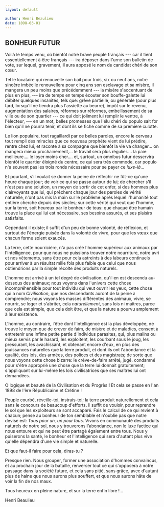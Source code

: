 ```yaml
---
layout: default

author: Henri Beaulieu
date: 1898-03-01
---
```


## BONHEUR FUTUR

Voilà le temps venu, où bientôt notre brave peuple français --- car il tient essentiellement à être français --- ira déposer dans l'urne son bulletin de vote, sur lequel, gravement, il aura apposé le nom du candidat chéri de son cœur.

Tel le locataire qui renouvelle son bail pour trois, six ou neuf ans, notre sincère imbécile 
renouvellera pour cinq ans son esclavage et sa misère, il mangera un peu moins que précédemment --- 
la misère s'accentuant de plus en plus, --- ira de temps en temps écouter son bouffe-galette lui 
débiter quelques insanités, tels que: grève partielle, ou générale (pour plus tard, lorsqu'il ne 
tiendra plus l'assiette au beurre), impôt sur le revenu, augmentation des salaires, réformes sur 
réformes, embellissement de sa ville ou de son quartier --- ce qui doit joliment lui remplir le 
ventre, à l'électeur, --- en un mot, belles promesses que l'élu chéri du populo sait for bien qu'il 
ne pourra tenir, et dont ils se fiche comme de sa première culotte.

Le lion populaire, tout ragaillardi par ce belles paroles, encore le cerveau tout rempli des 
miracles que ce nouveau prophète vient de lui prédire, rentre chez lui, et raconte à sa compagne que 
bientôt la vie va changer... on mangera mieux prochainement,... le travail sera plus régulier.... la 
paie meilleure.... le loyer moins cher.... et, surtout, un omnibus futur desservira bientôt le 
quartier éloigné du centre, ce qui sera très commode, car populo n'a souvent pas les trois ronds 
nécessaire pour se payer ce *luxe-là*...

Et pourtant, s'il voulait se donner la peine de réflechir ne fût-ce qu'une heure chaque jour; de 
voir ce qui se passe autour de lui; de chercher s'il n'est pas une solution, un moyen de sortir de 
cet enfer, si des hommes plus clairvoyants que lui, qui prêchent chaque jour des paroles de vérité 
naturelle, n'ont pas mis la main sur le problème après lequel l'humanité tout entière cherche depuis 
des siècles; sur cette vérité qui veut que l'homme, sur la terre, soit heureux par le bonheur de 
tous: que chaque être humain trouve la place qui lui est nécessaire, ses besoins assurés, et ses 
plaisirs satisfaits.

Cependant il existe; il suffit d'un peu de bonne volonté, de réflexion, et surtout de l'énergie 
puisée dans la volonté de vivre, pour que les vœux que chacun forme soient exaucés.

La terre, cette nourricière, n'a pas créé l'homme supérieur aux animaux par l'intelligence, pour que 
nous ne puissions trouver notre nourriture, notre avri et nos vêtements, sans être pour cela 
astreints à des labeurs continuels pour arriver à un résultat mille fois plus faible que celui que 
nous obtiendrions par la simple récolte des produits naturels.

L'homme est arrivé à un tel degré de civilisation, qu'il en est descendu au-dessous des animaux; 
nous voyons dans l'univers cette chose incompréhensible pour tout individu qui veut ouvrir les yeux, 
cette chose qui a nom *Civilisation*, que nos descendants auront de la peine à comprendre; nous 
voyons les masses différentes des animaux, vivre, se nourrir, se loger et s'abriter, cela 
*naturellement*, sans lois ni maîtres, parce que cela est simple, que cela doit être, et que la 
nature a pourvu amplement à leur existence.

L'homme, au contraire, l'être dont l'intelligence est la plus développée, ne trouve le moyen que de 
crever de faim, de misère et de maladies, consent à entretenir une infime petite partie d'individus 
parasites, qui, plus malins ou mieux servis par le hasard, les exploitent, les courbant sous le 
joug, les pressurant, les avachissant, et obtenant encore d'eux, en plus des jouissances naturelles 
que la terre produit, et dont ils ont l'abondance et la qualité, des lois, des armées, des polices 
et des magistrats; de sorte que nous voyons cette chose bizarre: le crève-de-faim arrêté, jugé, 
condamné pour s'être approprié une chose que la terre lui donnait gratuitement; s'appliquant sur 
lui-même les lois civilisatrices que ses maîtres lui ont demandées.

O logique et beauté de la Civilisation et du Progrès ! Et cela se passe en l'an 1898 de l'ère Républicaine et Crétine !

Peuple courbé, réveille-toi, instruis-toi; la terre produit naturellement et cela sans le concours 
de beaucoup d'efforts. Il suffit de vouloir, pour reprendre le sol que les exploiteurs se sont 
accaparé. Fais le calcul de ce qui revient à chacun; pense au bonheur de ton semblable et n'oublie 
pas que notre devise est: *Tous pour un, un pour tous*. Vivons en communauté des produits naturels 
de notre sol, nous y trouverons l'abondance, non le luxe factice qui nous entoure et qui ne peut 
être partagé également entre tous. Nous y puiserons la santé, le bonheur et l'intelligence qui sera 
d'autant plus vive qu'elle dépendra d'une vie simple et naturelle.

Et que faut-il faire pour cela, diras-tu ?

Presque rien. Nous grouper, former une association d'hommes convaincus, et au prochain jour de la 
bataille, renverser tout ce qui s'opposera à notre passage dans la société future, et cela sans 
pitié, sans grâce, avec d'autant plus de haine que nous aurons plus souffert, et que nous aurons 
hâte de voir la fin de nos maux. 

Tous heureux en pleine nature, et sur la terre enfin libre !...

Henri Beaulieu
